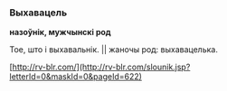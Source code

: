 ### Выхавацель
**назоўнік, мужчынскі род**

Тое, што і выхавальнік. || жаночы род: выхавацелька.

<a rel="author">[http://rv-blr.com/](http://rv-blr.com/slounik.jsp?letterId=0&maskId=0&pageId=622)</a>
